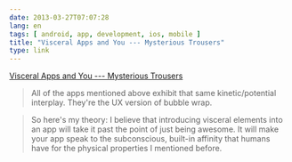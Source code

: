 ```yaml
---
date: 2013-03-27T07:07:28
lang: en
tags: [ android, app, development, ios, mobile ]
title: "Visceral Apps and You --- Mysterious Trousers"
type: link
---
```


[Visceral Apps and You --- Mysterious
Trousers](http://mysterioustrousers.com/news/2013/3/25/visceral-apps-and-you)

> All of the apps mentioned above exhibit that same kinetic/potential
> interplay. They're the UX version of bubble wrap.

> So here's my theory: I believe that introducing visceral elements into
> an app will take it past the point of just being awesome. It will make
> your app speak to the subconscious, built-in affinity that humans have
> for the physical properties I mentioned before.

